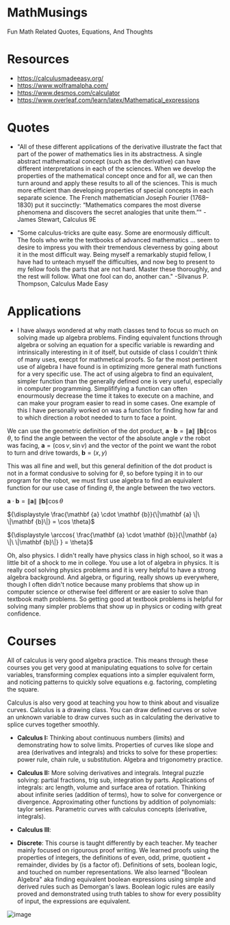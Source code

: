 # MathMusings
Fun Math Related Quotes, Equations, And Thoughts

# Resources
- https://calculusmadeeasy.org/
- https://www.wolframalpha.com/
- https://www.desmos.com/calculator
- https://www.overleaf.com/learn/latex/Mathematical_expressions

# Quotes
- "All of these different applications of the derivative illustrate the fact that part of the power of mathematics lies in its abstractness. A single abstract mathematical concept (such as the derivative) can have different interpretations in each of the sciences. When we develop the properties of the mathematical concept once and for all, we can then turn around and apply these results to all of the sciences. This is much more efficient than developing properties of special concepts in each separate science. The French mathematician Joseph Fourier (1768–1830) put it succinctly: “Mathematics compares the most diverse phenomena and discovers the secret analogies that unite them.”"
-James Stewart, Calculus 9E

- "Some calculus-tricks are quite easy. Some are enormously difficult. The fools who write the textbooks of advanced mathematics ... seem to desire to impress you with their tremendous cleverness by going about it in the most difficult way. Being myself a remarkably stupid fellow, I have had to unteach myself the difficulties, and now beg to present to my fellow fools the parts that are not hard. Master these thoroughly, and the rest will follow. What one fool can do, another can."
-Silvanus P. Thompson, Calculus Made Easy

# Applications
- I have always wondered at why math classes tend to focus so much on solving made up algebra problems. Finding equivalent functions through algebra or solving an equation for a specific variable is rewarding and intrinsically interesting in it of itself, but outside of class I couldn't think of many uses, execpt for mathmetical proofs. So far the most pertinent use of algebra I have found is in optimizing more general math functions for a very specific use. The act of using algebra to find an equivalent, simpler function than the generally defined one is very useful, especially in computer programming. Simplififying a function can often enourmously decrease the time it takes to execute on a machine, and can make your program easier to read in some cases. One example of this I have personally worked on was a function for finding how far and to which direction a robot needed to turn to face a point.

We can use the geometric definition of the dot product, ${\displaystyle \mathbf {a} \cdot \mathbf {b} =\|\mathbf {a} \|\ \|\mathbf {b} \|\cos \theta}$, to find the angle between the vector of the absolute angle $v$ the robot was facing, $\mathbf {a} = (\cos v, \sin v)$ and the vector of the point we want the robot to turn and drive towards, $\mathbf {b} = (x, y)$

This was all fine and well, but this general definition of the dot product is not in a format condusive to solving for $\theta$, so before typing it in to our program for the robot, we must first use algebra to find an equivalent function for our use case of finding $\theta$, the angle between the two vectors.

${\displaystyle \mathbf {a} \cdot \mathbf {b} =\|\mathbf {a} \|\ \|\mathbf {b} \|\cos \theta}$

${\displaystyle \frac{\mathbf {a} \cdot \mathbf {b}}{\|\mathbf {a} \|\ \|\mathbf {b}\|} = \cos \theta}$

${\displaystyle \arccos{ \frac{\mathbf {a} \cdot \mathbf {b}}{\|\mathbf {a} \|\ \|\mathbf {b}\|} } = \theta}$

Oh, also physics. I didn't really have physics class in high school, so it was a little bit of a shock to me in college. You use a lot of algebra in physics. It is really cool solving physics problems and it is very helpful to have a strong algebra background. And algebra, or figuring, really shows up everywhere, though I often didn't notice because many problems that show up in computer science or otherwise feel different or are easier to solve than textbook math problems. So getting good at textbook problems is helpful for solving many simpler problems that show up in physics or coding with great confidence. 

# Courses
All of calculus is very good algebra practice. This means through these courses you get very good at manipulating equations to solve for certain variables, transforming complex equations into a simpler equivalent form, and noticing patterns to quickly solve equations e.g. factoring, completing the square.

Calculus is also very good at teaching you how to think about and visualize curves. Calculus is a drawing class. You can draw defined curves or solve an unknown variable to draw curves such as in calculating the derivative to splice curves together smoothly.

- **Calculus I:** Thinking about continuous numbers (limits) and demonstrating how to solve limits. Properties of curves like slope and area (derivatives and integrals) and tricks to solve for these properties: power rule, chain rule, u substitution. Algebra and trigonometry practice. 

- **Calculus II:** More solving derivatives and integrals. Integral puzzle solving: partial fractions, trig sub, integration by parts. Applications of integrals: arc length, volume and surface area of rotation. Thinking about infinite series (addition of terms), how to solve for convergence or divergence. Approximating other functions by addition of polynomials: taylor series. Parametric curves with calculus concepts (derivative, integrals).

- **Calculus III**:

- **Discrete**: This course is taught differently by each teacher. My teacher mainly focused on rigourous proof writing. We learned proofs using the properties of integers, the definitions of even, odd, prime, quotient + remainder, divides by (is a factor of). Definitions of sets, boolean logic, and touched on number representations. We also learned "Boolean Algebra" aka finding equivalent boolean expressions using simple and derived rules such as Demorgan's laws. Boolean logic rules are easily proved and demonstrated using truth tables to show for every possiblity of input, the expressions are equivalent. 

![image](https://user-images.githubusercontent.com/67801725/197430475-ef14f23a-1e00-4537-84d4-b9e152f8d47f.png)


